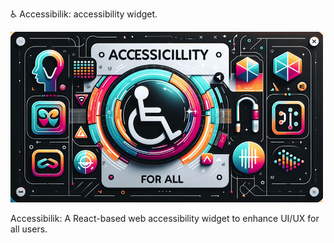 ♿  Accessibilik: accessibility widget.

![Banner Image](banner.png)


Accessibilik: A React-based web accessibility widget to enhance UI/UX for all users.
